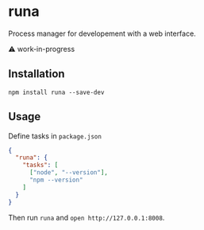 # runa

Process manager for developement with a web interface.

:warning: work-in-progress

## Installation

```
npm install runa --save-dev
```

## Usage

Define tasks in `package.json`
```json
{
  "runa": {
    "tasks": [
      ["node", "--version"],
      "npm --version"
    ]
  }
}
```

Then run `runa` and `open http://127.0.0.1:8008`.
